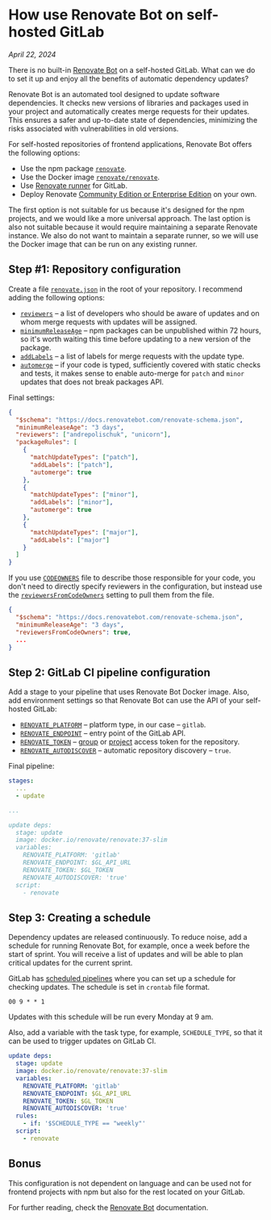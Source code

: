 # How use Renovate Bot on self-hosted GitLab

_April 22, 2024_

There is no built-in [Renovate Bot](https://github.com/renovatebot/renovate) on a self-hosted GitLab. What can we do to set it up and enjoy all the benefits of automatic dependency updates?

Renovate Bot is an automated tool designed to update software dependencies. It checks new versions of libraries and packages used in your project and automatically creates merge requests for their updates. This ensures a safer and up-to-date state of dependencies, minimizing the risks associated with vulnerabilities in old versions.

For self-hosted repositories of frontend applications, Renovate Bot offers the following options:

* Use the npm package [`renovate`](https://www.npmjs.com/package/renovate).
* Use the Docker image [`renovate/renovate`](https://hub.docker.com/r/renovate/renovate/).
* Use [Renovate runner](https://gitlab.com/renovate-bot/renovate-runner/) for GitLab.
* Deploy Renovate [Community Edition or Enterprise Edition](https://github.com/mend/renovate-ce-ee) on your own.

The first option is not suitable for us because it's designed for the npm projects, and we would like a more universal approach. The last option is also not suitable because it would require maintaining a separate Renovate instance. We also do not want to maintain a separate runner, so we will use the Docker image that can be run on any existing runner.

## Step #1: Repository configuration

Create a file [`renovate.json`](https://docs.renovatebot.com/configuration-options/) in the root of your repository. I recommend adding the following options:

* [`reviewers`](https://docs.renovatebot.com/configuration-options/#reviewers) – a list of developers who should be aware of updates and on whom merge requests with updates will be assigned.
* [`minimumReleaseAge`](https://docs.renovatebot.com/configuration-options/#minimumreleaseage) – npm packages can be unpublished within 72 hours, so it's worth waiting this time before updating to a new version of the package.
* [`addLabels`](https://docs.renovatebot.com/configuration-options/#addlabels) – a list of labels for merge requests with the update type.
* [`automerge`](https://docs.renovatebot.com/configuration-options/#automerge) – if your code is typed, sufficiently covered with static checks and tests, it makes sense to enable auto-merge for `patch` and `minor` updates that does not break packages API.

Final settings:

```json
{
  "$schema": "https://docs.renovatebot.com/renovate-schema.json",
  "minimumReleaseAge": "3 days",
  "reviewers": ["andrepolischuk", "unicorn"],
  "packageRules": [
    {
      "matchUpdateTypes": ["patch"],
      "addLabels": ["patch"],
      "automerge": true
    },
    {
      "matchUpdateTypes": ["minor"],
      "addLabels": ["minor"],
      "automerge": true
    },
    {
      "matchUpdateTypes": ["major"],
      "addLabels": ["major"]
    }
  ]
}
```

If you use [`CODEOWNERS`](https://docs.gitlab.com/ee/user/project/codeowners/index.html#codeowners-file) file to describe those responsible for your code, you don't need to directly specify reviewers in the configuration, but instead use the [`reviewersFromCodeOwners`](https://docs.renovatebot.com/configuration-options/#reviewersfromcodeowners) setting to pull them from the file.

```json
{
  "$schema": "https://docs.renovatebot.com/renovate-schema.json",
  "minimumReleaseAge": "3 days",
  "reviewersFromCodeOwners": true,
  ...
}
```

## Step 2: GitLab CI pipeline configuration

Add a stage to your pipeline that uses Renovate Bot Docker image. Also, add environment settings so that Renovate Bot can use the API of your self-hosted GitLab:

* [`RENOVATE_PLATFORM`](https://docs.renovatebot.com/self-hosted-configuration/#platform) – platform type, in our case – `gitlab`.
* [`RENOVATE_ENDPOINT`](https://docs.renovatebot.com/self-hosted-configuration/#endpoint) – entry point of the GitLab API.
* [`RENOVATE_TOKEN`](https://docs.renovatebot.com/self-hosted-configuration/#token) – [group](https://docs.gitlab.com/ee/user/group/settings/group_access_tokens.html) or [project](https://docs.gitlab.com/ee/user/project/settings/project_access_tokens.html) access token for the repository.
* [`RENOVATE_AUTODISCOVER`](https://docs.renovatebot.com/self-hosted-configuration/#autodiscover) – automatic repository discovery – `true`.

Final pipeline:

```yml
stages:
  ...
  - update

...

update deps:
  stage: update
  image: docker.io/renovate/renovate:37-slim
  variables:
    RENOVATE_PLATFORM: 'gitlab'
    RENOVATE_ENDPOINT: $GL_API_URL
    RENOVATE_TOKEN: $GL_TOKEN
    RENOVATE_AUTODISCOVER: 'true'
  script:
    - renovate
```

## Step 3: Creating a schedule

Dependency updates are released continuously. To reduce noise, add a schedule for running Renovate Bot, for example, once a week before the start of sprint. You will receive a list of updates and will be able to plan critical updates for the current sprint.

GitLab has [scheduled pipelines](https://docs.gitlab.com/ee/ci/pipelines/schedules.html) where you can set up a schedule for checking updates. The schedule is set in `crontab` file format.

```crontab
00 9 * * 1
```

Updates with this schedule will be run every Monday at 9 am.

Also, add a variable with the task type, for example, `SCHEDULE_TYPE`, so that it can be used to trigger updates on GitLab CI.

```yml
update deps:
  stage: update
  image: docker.io/renovate/renovate:37-slim
  variables:
    RENOVATE_PLATFORM: 'gitlab'
    RENOVATE_ENDPOINT: $GL_API_URL
    RENOVATE_TOKEN: $GL_TOKEN
    RENOVATE_AUTODISCOVER: 'true'
  rules:
    - if: '$SCHEDULE_TYPE == "weekly"'
  script:
    - renovate
```

## Bonus

This configuration is not dependent on language and can be used not for frontend projects with npm but also for the rest located on your GitLab.

For further reading, check the [Renovate Bot](https://docs.renovatebot.com) documentation.
